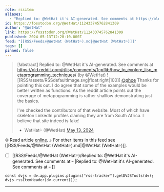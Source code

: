 ```yaml
---
role: rssitem
aliases:
  - "Replied to: @WetHat it's AI-generated. See comments at https://old.reddit.com/r/lisp/comments/1cpfljb/how_to_explore_lisp_metaprogramming_techniques/"
id: https://fosstodon.org/@WetHat/112433745762841309
author: "@WetHat"
link: https://fosstodon.org/@WetHat/112433745762841309
published: 2024-05-13T12:20:10.000Z
feed: "[[RSS/Feeds/@WetHat (WetHat💦).md|@WetHat (WetHat💦)]]"
tags: []
pinned: false
---
```


> [!abstract] Replied to: @WetHat it's AI-generated. See comments at https://old.reddit.com/r/lisp/comments/1cpfljb/how_to_explore_lisp_metaprogramming_techniques/ (by @WetHat)
> ![[RSS/assets/RSSdefaultImage.svg|float:right|100]] [@phoe](https://functional.cafe/@phoe) Thanks for pointing this out. I do agree that some of the examples would be better written as functions. As the reddit article points out the coverage of metapogramming is rather shalllow demonstrating just the basics.
> 
> I've checked the contributors of that website. Most of which have skeleton LinkedIn profiles claming they are from South Africa. I believe that site indeed is fake!
> 
> - WetHat💦 (@WetHat) [May 13, 2024](https://fosstodon.org/@WetHat/112433745762841309)

🌐 Read article [online](https://fosstodon.org/@WetHat/112433745762841309). ⤴ For other items in this feed see [[RSS/Feeds/@WetHat (WetHat💦).md|@WetHat (WetHat💦)]].

- [ ] [[RSS/Feeds/@WetHat (WetHat💦)/Replied to꞉ @WetHat it's AI-generated․ See comments at⋯|Replied to꞉ @WetHat it's AI-generated․ See comments at⋯]]

~~~dataviewjs
const dvjs = dv.app.plugins.plugins["rss-tracker"].getDVJSTools(dv);
dvjs.rssItemHeader(dv.current());
~~~

- - -


